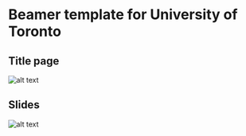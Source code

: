 # Beamer template for University of Toronto
## Title page
![alt text](https://github.com/alexalex222/Beamer-template-uoft/blob/master/title_page.PNG)
## Slides
![alt text](https://github.com/alexalex222/Beamer-template-uoft/blob/master/page.PNG)
